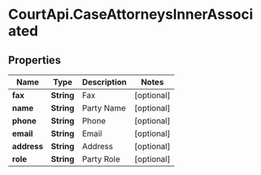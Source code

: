 # CourtApi.CaseAttorneysInnerAssociated

## Properties
Name | Type | Description | Notes
------------ | ------------- | ------------- | -------------
**fax** | **String** | Fax | [optional] 
**name** | **String** | Party Name | [optional] 
**phone** | **String** | Phone | [optional] 
**email** | **String** | Email | [optional] 
**address** | **String** | Address | [optional] 
**role** | **String** | Party Role | [optional] 


